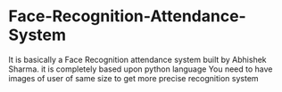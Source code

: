 # Face-Recognition-Attendance-System
It is basically a Face Recognition attendance system  built by Abhishek Sharma. it is completely based upon python language
You need to have images of user of same size to get more precise recognition system
